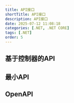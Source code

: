```yaml
---
title: API接口
shortTitle: API接口
description: API接口
date: 2025-07-12 11:08:18
categories: [.NET, .NET CORE]
tags: [.NET]
order: 5
---
```


## 基于控制器的API



## 最小API



## OpenAPI

